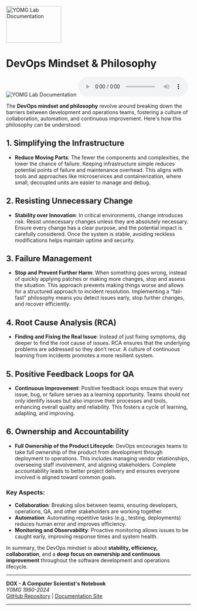 <img src="../dox.png" width="150" height="100" alt="YOMG Lab Documentation">

# DevOps Mindset & Philosophy


<img src="../devops.png"  alt="YOMG Lab Documentation">

<audio controls>
  <source src="../mindset.mp3" type="audio/mpeg">
  Your browser does not support the audio element.
</audio>

The **DevOps mindset and philosophy** revolve around breaking down the barriers between development and operations teams, fostering a culture of collaboration, automation, and continuous improvement. Here's how this philosophy can be understood:

## 1. Simplifying the Infrastructure
- **Reduce Moving Parts**: The fewer the components and complexities, the lower the chance of failure. Keeping infrastructure simple reduces potential points of failure and maintenance overhead. This aligns with tools and approaches like microservices and containerization, where small, decoupled units are easier to manage and debug.

## 2. Resisting Unnecessary Change
- **Stability over Innovation**: In critical environments, change introduces risk. Resist unnecessary changes unless they are absolutely necessary. Ensure every change has a clear purpose, and the potential impact is carefully considered. Once the system is stable, avoiding reckless modifications helps maintain uptime and security.

## 3. Failure Management
- **Stop and Prevent Further Harm**: When something goes wrong, instead of quickly applying patches or making more changes, stop and assess the situation. This approach prevents making things worse and allows for a structured approach to incident resolution. Implementing a "fail-fast" philosophy means you detect issues early, stop further changes, and recover efficiently.

## 4. Root Cause Analysis (RCA)
- **Finding and Fixing the Real Issue**: Instead of just fixing symptoms, dig deeper to find the root cause of issues. RCA ensures that the underlying problems are addressed so they don’t recur. A culture of continuous learning from incidents promotes a more resilient system.

## 5. Positive Feedback Loops for QA
- **Continuous Improvement**: Positive feedback loops ensure that every issue, bug, or failure serves as a learning opportunity. Teams should not only identify issues but also improve their processes and tools, enhancing overall quality and reliability. This fosters a cycle of learning, adapting, and improving.

## 6. Ownership and Accountability
- **Full Ownership of the Product Lifecycle**: DevOps encourages teams to take full ownership of the product from development through deployment to operations. This includes managing vendor relationships, overseeing staff involvement, and aligning stakeholders. Complete accountability leads to better project delivery and ensures everyone involved is aligned toward common goals.

### Key Aspects:
- **Collaboration**: Breaking silos between teams, ensuring developers, operations, QA, and other stakeholders are working together.
- **Automation**: Automating repetitive tasks (e.g., testing, deployments) reduces human error and improves efficiency.
- **Monitoring and Observability**: Proactive monitoring allows issues to be caught early, improving response times and system health.

In summary, the DevOps mindset is about **stability, efficiency, collaboration**, and a **deep focus on ownership and continuous improvement** throughout the software development and operations lifecycle.

---
**DOX - A Computer Scientist's Notebook**  
_Y0MG 1990-2024_  
[GitHub Repository](https://github.com/youroldmangaming/DOX/tree/master) | [Documentation Site](https://dox.youroldmangaming.com)

---

